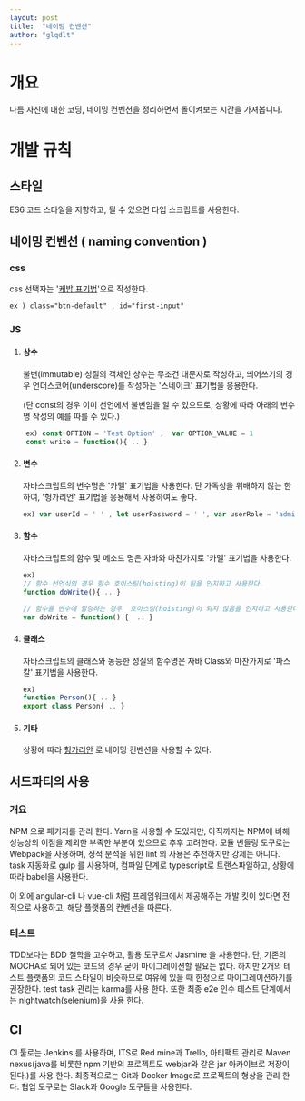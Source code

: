```yaml
---
layout: post
title:  "네이밍 컨벤션"
author: "glqdlt"
---
```


# 개요

나름 자신에 대한 코딩, 네이밍 컨벤션을 정리하면서 돌이켜보는 시간을 가져봅니다.

# 개발 규칙

## 스타일
ES6 코드 스타일을 지향하고, 될 수 있으면 타입 스크립트를 사용한다.

## 네이밍 컨벤션 ( naming convention )

### css

css 선택자는 '[케밥 표기법](http://wiki.c2.com/?KebabCase)'으로 작성한다.

```css
ex ) class="btn-default" , id="first-input"
```

### JS

1. #### 상수
    불변(immutable) 성질의 객체인 상수는 무조건 대문자로 작성하고, 띄어쓰기의 경우 언더스코어(underscore)를 작성하는 '스네이크' 표기법을 응용한다. 
    
    (단 const의 경우 이미 선언에서 불변임을 알 수 있으므로, 상황에 따라 아래의 변수명 작성의 예를 따를 수 있다.)


```javascript
    ex) const OPTION = 'Test Option' ,  var OPTION_VALUE = 1
    const write = function(){ .. }
```

2. #### 변수

    자바스크립트의 변수명은 '카멜' 표기법을 사용한다. 단 가독성을 위배하지 않는 한하여,  '헝가리언' 표기법을 응용해서 사용하여도 좋다.

    ```javascript
    ex) var userId = ' ' , let userPassword = ' ', var userRole = 'admin'
    ```

3. #### 함수

    자바스크립트의 함수 및 메소드 명은 자바와 마찬가지로 '카멜' 표기법을 사용한다.

    ```javascript
    ex) 
    // 함수 선언식의 경우 함수 호이스팅(hoisting)이 됨을 인지하고 사용한다.
    function doWrite(){ .. } 
    
    // 함수를 변수에 할당하는 경우  호이스팅(hoisting)이 되지 않음을 인지하고 사용한다.
    var doWrite = function() {  .. } 
    ```

4. #### 클래스 

    자바스크립트의 클래스와 동등한 성질의 함수명은 자바 Class와 마찬가지로 '파스칼' 표기법을 사용한다.

    ```javascript
    ex) 
    function Person(){ .. } 
    export class Person{ .. }
    ```

5. #### 기타

    상황에 따라 [헝가리안](https://zetawiki.com/wiki/%ED%97%9D%EA%B0%80%EB%A6%AC%EC%96%B8_%ED%91%9C%EA%B8%B0%EB%B2%95) 로 네이밍 컨벤션을 사용할 수 있다.
        


## 서드파티의 사용

### 개요

NPM 으로 패키지를 관리 한다. Yarn을 사용할 수 도있지만, 아직까지는 NPM에 비해 성능상의 이점을 제외한 부족한 부분이 있으므로 추후 고려한다. 모듈 번들링 도구로는 Webpack을 사용하며, 정적 분석을 위한 lint 의 사용은 추천하지만 강제는 아니다. task 자동화로 gulp 를 사용하며, 컴파일 단계로 typescript로 트랜스파일하고, 상황에 따라 babel을 사용한다.

이 외에 angular-cli 나 vue-cli 처럼 프레임워크에서 제공해주는 개발 킷이 있다면 전적으로 사용하고, 해당 플랫폼의 컨벤션을 따른다.

### 테스트

TDD보다는 BDD 철학을 고수하고, 활용 도구로서 Jasmine 을 사용한다. 단, 기존의 MOCHA로 되어 있는 코드의 경우 굳이 마이그레이션할 필요는 없다. 하지만 2개의 테스트 플랫폼의 코드 스타일이 비슷하므로 여유에 있을 때 한정으로 마이그레이션하기를 권장한다. test task 관리는 karma를 사용 한다. 또한 최종 e2e 인수 테스트 단계에서는 nightwatch(selenium)을 사용 한다.

## CI

CI 툴로는 Jenkins 를 사용하며, ITS로 Red mine과 Trello, 아티팩트 관리로 Maven nexus(java를 비롯한 npm 기반의 프로젝트도 webjar와 같은 jar 아카이브로 저장이 된다.)를 사용 한다. 최종적으로는 Git과 Docker Image로 프로젝트의 형상을 관리 한다. 협업 도구로는 Slack과 Google 도구들을 사용한다.
